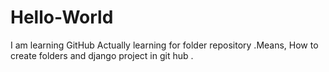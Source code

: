 # Hello-World
I am learning GitHub
Actually learning for folder repository .Means, How to create folders and django project in git hub .

